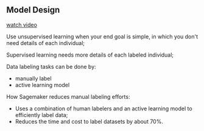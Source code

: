 Model Design
---

[watch video](https://www.youtube.com/watch?v=zxNoSTZ3s90)

Use unsupervised learning when your end goal is simple, in which you don't need details of each individual;

Supervised learning needs more details of each labeled individual;

Data labeling tasks can be done by:
* manually label
* active learning model

How Sagemaker reduces manual labeling efforts:

* Uses a combination of human labelers and an active learning model to efficiently label data;
* Reduces the time and cost to label datasets by about 70%.
